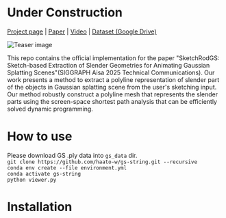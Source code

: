 # Under Construction


[Project page](https://haato-w.github.io/sketch-rod-gs-project-page/) | [Paper]() | [Video](https://youtu.be/eaK0p0nU47g?si=sTGmfLNSeCYiJELJ) | [Dataset (Google Drive)](https://drive.google.com/drive/folders/1QhOkshES3-ubzQtoMD1wOpd_6Vj45H0f?usp=sharing) <br>

![Teaser image](assets/teaser.jpg)


This repo contains the official implementation for the paper "SketchRodGS: Sketch-based Extraction of Slender Geometries for Animating Gaussian Splatting Scenes"(SIGGRAPH Aisa 2025 Technical Communications). Our work presents a method to extract a polyline representation of slender part of the objects in Gaussian splatting scene from the user's sketching input. Our method robustly construct a polyline mesh that represents the slender parts using the screen-space shortest path analysis that can be efficiently solved dynamic programming.

# How to use
Please download GS .ply data into `gs_data` dir.<br>
`git clone https://github.com/haato-w/gs-string.git --recursive`<br>
`conda env create --file environment.yml`<br>
`conda activate gs-string`<br>
`python viewer.py`<br>

# Installation

